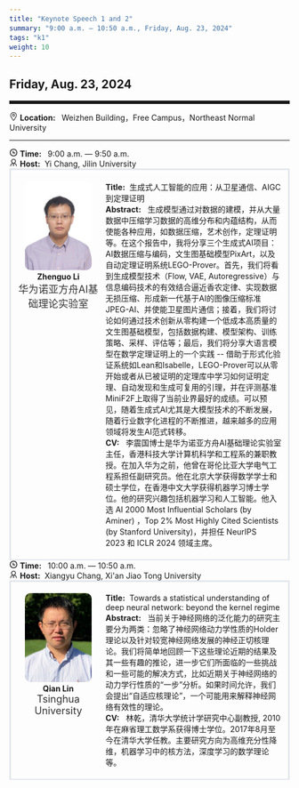 ```yaml
---
title: "Keynote Speech 1 and 2"
summary: "9:00 a.m. — 10:50 a.m., Friday, Aug. 23, 2024"
tags: "k1"
weight: 10
---
```


Friday, Aug. 23, 2024
------


<hr style="border: 0; border-top: 5px solid;">

<!-- <div class="tip">
    <img class="icon" src="/static/images/mdy.jpg" />
    SessionKenote Speech: <span class="font-bold" style="font-size:120%">Optimal Transport in Machine Learning</span>
</div> -->

<div class="tip">
    <img class="icon" src="/icon/didian.png" />
    <b>Location: </b>&nbsp;
    Weizhen Building，Free Campus，Northeast Normal University
</div>

________________________________________

<div class="tip">
    <img class="icon" src="/icon/shizhong.png" />
    <b>Time: </b>&nbsp;
    9:00 a.m. — 9:50 a.m.
</div>

<div class="tip">
    <img class="icon" src="/icon/lingdao.png" />
    <b>Host:</b>&nbsp;
    Yi Chang, Jilin University
</div>

<div class="row">
    <div class="left">
        <img src="/images/lizg.jpg" class="avatar" />
        <div class="font-big font-bold">
            Zhenguo Li
        </div>
        <div class="institute">
            华为诺亚方舟AI基础理论实验室
        </div>
    </div>
    <div class="right">
        <div class="font-small">
            <b>Title:</b>&nbsp;
            生成式人工智能的应用：从卫星通信、AIGC到定理证明
        </div>
        <div class="content font-small">
            <b>Abstract:</b> &nbsp;
            生成模型通过对数据的建模，并从大量数据中压缩学习数据的高维分布和内蕴结构，从而使能各种应用，如数据压缩，艺术创作，定理证明等。在这个报告中，我将分享三个生成式AI项目：AI数据压缩与编码，文生图基础模型PixArt，以及自动定理证明系统LEGO-Prover。首先，我们将看到生成模型技术（Flow, VAE, Autoregressive）与信息编码技术的有效结合逼近香农定律、实现数据无损压缩、形成新一代基于AI的图像压缩标准JPEG-AI、并使能卫星图片通信；接着，我们将讨论如何通过技术创新从零构建一个低成本高质量的文生图基础模型，包括数据构建、模型架构、训练策略、采样、评估等；最后，我们将分享大语言模型在数学定理证明上的一个实践 -- 借助于形式化验证系统如Lean和Isabelle，LEGO-Prover可以从零开始或者从已被证明的定理库中学习如何证明定理、自动发现和生成可复用的引理，并在评测基准MiniF2F上取得了当前业界最好的成绩。可以预见，随着生成式AI尤其是大模型技术的不断发展，随着行业数字化进程的不断推进，越来越多的应用领域将发生AI范式转移。
        </div>
        <div class="content font-small">
            <b>CV:</b> &nbsp;
            李震国博士是华为诺亚方舟AI基础理论实验室主任，香港科技大学计算机科学和工程系的兼职教授。在加入华为之前，他曾在哥伦比亚大学电气工程系担任副研究员。他在北京大学获得数学学士和硕士学位，在香港中文大学获得机器学习博士学位。他的研究兴趣包括机器学习和人工智能。他入选 AI 2000 Most Influential Scholars (by Aminer) ，Top 2% Most Highly Cited Scientists (by Stanford University)，并担任 NeurIPS 2023 和 ICLR 2024 领域主席。
        </div>
    </div>
</div>


<div class="tip">
    <img class="icon" src="/icon/shizhong.png" />
    <b>Time: </b>&nbsp;
    10:00 a.m. — 10:50 a.m.
</div>

<div class="tip">
    <img class="icon" src="/icon/lingdao.png" />
    <b>Host:</b>&nbsp;
    Xiangyu Chang, Xi'an Jiao Tong University
</div>

<div class="row">
    <div class="left">
        <img src="/images/linq.jpg" class="avatar" />
        <div class="font-big font-bold">
            Qian Lin
        </div>
        <div class="institute">
            Tsinghua University
        </div>
    </div>
    <div class="right">
        <div class="font-small">
            <b>Title:</b>&nbsp;
            Towards a statistical understanding of deep neural network: beyond the kernel regime
        </div>
        <div class="content font-small">
            <b>Abstract:</b> &nbsp;
            当前关于神经网络的泛化能力的研究主要分为两类：忽略了神经网络动力学性质的Holder理论以及针对较宽神经网络发展的神经正切核理论。我们将简单地回顾一下这些理论近期的结果及其一些有趣的推论，进一步它们所面临的一些挑战和一些可能的解决方式，比如近期关于神经网络的动力学行性质的“一步”分析。如果时间允许，我们会提出“自适应核理论”，一个可能用来解释神经网络有效性的理论。
        </div>
        <div class="content font-small">
            <b>CV:</b> &nbsp;
            林乾，清华大学统计学研究中心副教授, 2010年在麻省理工数学系获得博士学位。2017年8月至今在清华大学任教。主要研究方向为高维充分性降维，机器学习中的核方法，深度学习的数学理论等。
        </div>
    </div>
</div>

<style>

.tip{}

.icon {
    width: 15px;
}

.row {
    padding: 10px; 
    height: auto; 
    border-bottom-width: 2px; 
    border-style: solid; 
    border-color: #E4E7ED; 
    padding-bottom: 20px; 
    padding-top: 20px;
    display: flex; 
    text-align: justify;
}

.left {
    min-width: 150px !important;
    text-align: center;
}

.avatar {
    width: 120px;
    height: 160px;
    max-width: 100%;
    border-radius: 10px;
}

.right {
    margin-left: 10px; 
    max-width: 80%;
}


.font-small {
    /* font-size: 16px; */
    text-align: left;
}

.font-big {
    /* font-size: 16px; */
    text-align: center;
}

.font-bold {
    font-weight: bold;
}

.institute {
    font-size: 18px;
    color: #333;
    margin-bottom: 10px;
}
</style>
